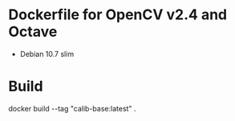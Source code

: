 # Dockerfile for OpenCV v2.4 and Octave

* Debian 10.7 slim

# Build

docker build --tag "calib-base:latest" .
